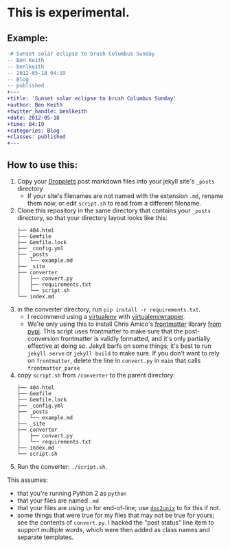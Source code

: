 # This is experimental.

## Example:

```diff
-# Sunset solar eclipse to brush Columbus Sunday
-- Ben Keith
-- benlkeith
-- 2012-05-18 04:19
-- Blog
-- published
+---
+title: 'Sunset solar eclipse to brush Columbus Sunday'
+author: Ben Keith
+twitter_handle: benlkeith
+date: 2012-05-18
+time: 04:19
+categories: Blog
+classes: published
+---

```

## How to use this:

1. Copy your [Dropplets](https://github.com/johnroper100/dropplets) post markdown files into your jekyll site's `_posts` directory
	- If your site's filenames are not named with the extension `.md`, rename them now, or edit `script.sh` to read from a different filename.
1. Clone this repository in the same directory that contains your `_posts` directory, so that your directory layout looks like this:
	```
	├── 404.html
	├── Gemfile
	├── Gemfile.lock
	├── _config.yml
	├── _posts
	│   └── example.md
	├── _site
	├── converter
	│   ├── convert.py
	│   ├── requirements.txt
	│   └── script.sh
	└── index.md
	```
1. in the converter directory, run `pip install -r requirements.txt`.
	- I recommend using a [virtualenv](https://pypi.python.org/pypi/virtualenv) with [virtualenvwrapper](https://virtualenvwrapper.readthedocs.io/en/latest/).
	- We're only using this to install Chris Amico's [frontmatter](https://github.com/eyeseast/python-frontmatter/) library [from pypi](https://pypi.python.org/pypi/python-frontmatter/0.2.1). This script uses frontmatter to make sure that the post-conversion frontmatter is validly formatted, and it's only partially effective at doing so. Jekyll barfs on some things; it's best to run `jekyll serve` or `jekyll build` to make sure. If you don't want to rely on `frontmatter`, delete the line in `convert.py` in `main` that calls `frontmatter_parse`
1. copy `script.sh` from `/converter` to the parent directory:
	```
	├── 404.html
	├── Gemfile
	├── Gemfile.lock
	├── _config.yml
	├── _posts
	│   └── example.md
	├── _site
	├── converter
	│   ├── convert.py
	│   └── requirements.txt
	├── index.md
	└── script.sh
	```
1. Run the converter: `./script.sh`. 

This assumes:

- that you're running Python 2 as `python`
- that your files are named `.md`
- that your files are using `\n` for end-of-line; use [`dos2unix`](https://en.wikipedia.org/wiki/Unix2dos) to fix this if not.
- some things that were true for my files that may not be true for yours; see the contents of `convert.py`. I hacked the "post status" line item to support multiple words, which were then added as class names and separate templates.
